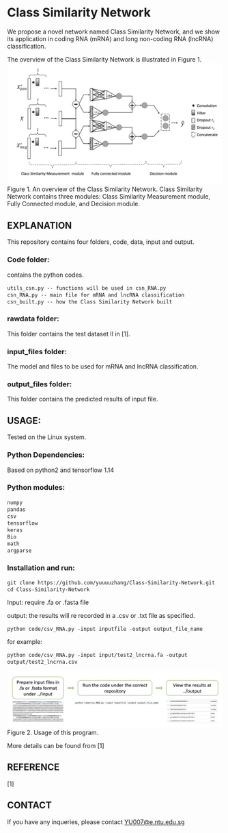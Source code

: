 # Class Similarity Network
We propose a novel network named Class Similarity Network, and we show its application in coding RNA (mRNA) and long non-coding RNA (lncRNA) classification.

The overview of the Class Similarity Network is illustrated in Figure 1. 
![alt text](https://github.com/yuuuuzhang/Class-Similarity-Network/blob/main/fig1.png)
Figure 1. An overview of the Class Similarity Network. Class Similarity Network contains three modules: Class Similarity Measurement module, Fully Connected module, and Decision module.


## EXPLANATION
This repository contains four folders, code, data, input and output.

### Code folder:
contains the python codes.  
```
utils_csn.py -- functions will be used in csn_RNA.py  
csn_RNA.py -- main file for mRNA and lncRNA classification  
csn_built.py -- how the Class Similarity Network built
```
### rawdata folder:
This folder contains the test dataset II in [1].

### input_files folder:
The model and files to be used for mRNA and lncRNA classification.

### output_files folder:
This folder contains the predicted results of input file.

## USAGE:
Tested on the Linux system. 

### Python Dependencies:
Based on python2 and tensorflow 1.14 
  
### Python modules:  
```
numpy  
pandas  
csv  
tensorflow
keras
Bio
math
argparse
```
### Installation and run:
```
git clone https://github.com/yuuuuzhang/Class-Similarity-Network.git
cd Class-Similarity-Network
```

Input: require .fa or .fasta file

output: the results will re recorded in a .csv or .txt file as specified. 
```
python code/csv_RNA.py -input inputfile -output output_file_name
```
for example:
```
python code/csv_RNA.py -input input/test2_lncrna.fa -output output/test2_lncrna.csv

```
![alt text](https://github.com/yuuuuzhang/Class-Similarity-Network/blob/main/fig2.png)
Figure 2. Usage of this program.

More details can be found from [1]

## REFERENCE
[1] 

## CONTACT
If you have any inqueries, please contact YU007@e.ntu.edu.sg

